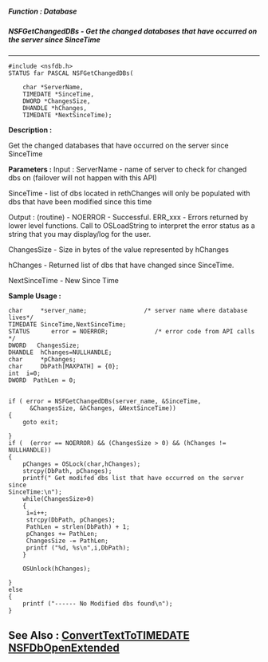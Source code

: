 ##### Function : Database
##### NSFGetChangedDBs - Get the changed databases that have occurred on the server since SinceTime
---
```
#include <nsfdb.h>
STATUS far PASCAL NSFGetChangedDBs(

	char *ServerName,
	TIMEDATE *SinceTime,
	DWORD *ChangesSize,
	DHANDLE *hChanges,
	TIMEDATE *NextSinceTime);
```
**Description :**

Get the changed databases that have occurred on the server since SinceTime

**Parameters :**
Input :
ServerName  -  name of server to check for changed dbs on (failover will not happen with this API)

SinceTime  -  list of dbs located in rethChanges will only be populated with dbs that have been modified since this time 

Output :
(routine)  -  NOERROR - Successful.
	ERR_xxx - Errors returned by lower level functions.  Call to OSLoadString to interpret the error status as a string that you may display/log for the user.


ChangesSize  -  Size in bytes of the value represented by hChanges

hChanges  -  Returned list of dbs that have changed since SinceTime.

NextSinceTime  -  New Since Time


**Sample Usage :**
```
char	 *server_name;                /* server name where database lives*/
TIMEDATE SinceTime,NextSinceTime;
STATUS      error = NOERROR;             /* error code from API calls */
DWORD   ChangesSize;
DHANDLE  hChanges=NULLHANDLE;
char	 *pChanges;
char	 DbPath[MAXPATH] = {0};
int	 i=0;
DWORD  PathLen = 0;


if ( error = NSFGetChangedDBs(server_name, &SinceTime, 
      &ChangesSize, &hChanges, &NextSinceTime))
{
    goto exit;
    
}
if (  (error == NOERROR) && (ChangesSize > 0) && (hChanges != NULLHANDLE))
{
	pChanges = OSLock(char,hChanges);     
	strcpy(DbPath, pChanges);
	printf(" Get modifed dbs list that have occurred on the server since 
SinceTime:\n");
	while(ChangesSize>0)
	{
	 i=i++;
	 strcpy(DbPath, pChanges);
	 PathLen = strlen(DbPath) + 1;
	 pChanges += PathLen;
	 ChangesSize -= PathLen;
	 printf ("%d, %s\n",i,DbPath);
	}
	  
	OSUnlock(hChanges);

}
else 
{
	printf ("------ No Modified dbs found\n");
}

```
**See Also :**
[ConvertTextToTIMEDATE](/domino-c-api-docs/reference/Func/ConvertTextToTIMEDATE)
[NSFDbOpenExtended](/domino-c-api-docs/reference/Func/NSFDbOpenExtended)
---
